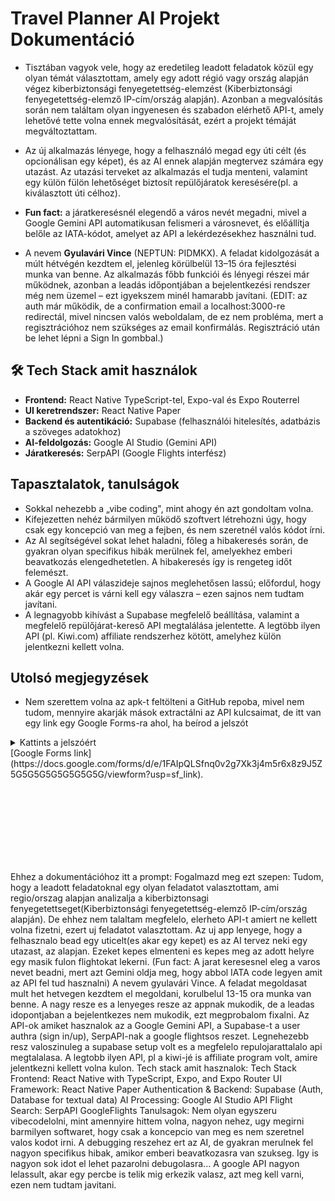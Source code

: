 # Travel Planner AI Projekt Dokumentáció

*  Tisztában vagyok vele, hogy az eredetileg leadott feladatok közül egy olyan témát választottam, amely egy adott régió vagy ország alapján végez kiberbiztonsági fenyegetettség-elemzést (Kiberbiztonsági fenyegetettség-elemző IP-cím/ország alapján). Azonban a megvalósítás során nem találtam olyan ingyenesen és szabadon elérhető API-t, amely lehetővé tette volna ennek megvalósítását, ezért a projekt témáját megváltoztattam.

*  Az új alkalmazás lényege, hogy a felhasználó megad egy úti célt (és opcionálisan egy képet), és az AI ennek alapján megtervez számára egy utazást. Az utazási terveket az alkalmazás el tudja menteni, valamint egy külön fülön lehetőséget biztosít repülőjáratok keresésére(pl. a kiválasztott úti célhoz).
*  **Fun fact:** a járatkeresésnél elegendő a város nevét megadni, mivel a Google Gemini API automatikusan felismeri a városnevet, és előállítja belőle az IATA-kódot, amelyet az API a lekérdezésekhez használni tud.

*  A nevem **Gyulavári Vince** (NEPTUN: PIDMKX). A feladat kidolgozását a múlt hétvégén kezdtem el, jelenleg körülbelül 13–15 óra fejlesztési munka van benne. Az alkalmazás főbb funkciói és lényegi részei már működnek, azonban a leadás időpontjában a bejelentkezési rendszer még nem üzemel – ezt igyekszem minél hamarabb javítani. (EDIT: az auth már működik, de a confirmation email a localhost:3000-re redirectál, mivel nincsen valós weboldalam, de ez nem probléma, mert a regisztrációhoz nem szükséges az email konfirmálás. Regisztráció után be lehet lépni a Sign In gombbal.)

## 🛠️ Tech Stack amit használok

*   **Frontend:** React Native TypeScript-tel, Expo-val és Expo Routerrel
*   **UI keretrendszer:** React Native Paper
*   **Backend és autentikáció:** Supabase (felhasználói hitelesítés, adatbázis a szöveges adatokhoz)
*   **AI-feldolgozás:** Google AI Studio (Gemini API)
*   **Járatkeresés:** SerpAPI (Google Flights interfész)

## Tapasztalatok, tanulságok

*   Sokkal nehezebb a „vibe coding", mint ahogy én azt gondoltam volna.
*   Kifejezetten nehéz bármilyen működő szoftvert létrehozni úgy, hogy csak egy koncepció van meg a fejben, és nem szeretnél valós kódot írni.
*   Az AI segítségével sokat lehet haladni, főleg a hibakeresés során, de gyakran olyan specifikus hibák merülnek fel, amelyekhez emberi beavatkozás elengedhetetlen. A hibakeresés így is rengeteg időt felemészt.
*   A Google AI API válaszideje sajnos meglehetősen lassú; előfordul, hogy akár egy percet is várni kell egy válaszra – ezen sajnos nem tudtam javítani.
*   A legnagyobb kihívást a Supabase megfelelő beállítása, valamint a megfelelő repülőjárat-kereső API megtalálása jelentette. A legtöbb ilyen API (pl. Kiwi.com) affiliate rendszerhez kötött, amelyhez külön jelentkezni kellett volna.

## Utolsó megjegyzések
*   Nem szerettem volna az apk-t feltölteni a GitHub repoba, mivel nem tudom, mennyire akarják mások extractálni az API kulcsaimat, de itt van egy link egy Google Forms-ra ahol, ha beírod a jelszót 
<details>
  <summary>Kattints a jelszóért</summary>
  A jelszó (példaként): `A5SLd15hAbvNa'"S123"A%`.
</details> 
[Google Forms link](https://docs.google.com/forms/d/e/1FAIpQLSfnq0v2g7Xk3j4m5r6x8z9J5Z5G5G5G5G5G5G5G5G/viewform?usp=sf_link).

<br><br><br><br><br><br><br>

Ehhez a dokumentációhoz itt a prompt:
Fogalmazd meg ezt szepen:
Tudom, hogy a leadott feladatoknal egy olyan feladatot valasztottam, ami regio/orszag alapjan analizalja a kiberbiztonsagi fenyegetettseget(Kiberbiztonsági fenyegetettség-elemző IP-cím/ország alapján). De ehhez nem talaltam megfelelo, elerheto API-t amiert ne kellett volna fizetni, ezert uj feladatot valasztottam. Az uj app lenyege, hogy a felhasznalo bead egy uticelt(es akar egy kepet) es az AI tervez neki egy utazast, az alapjan. Ezeket kepes elmenteni es kepes meg az adott helyre egy masik fulon flightokat lekerni. (Fun fact: A jarat keresesnel eleg a varos nevet beadni, mert azt Gemini oldja meg, hogy abbol IATA code legyen amit az API fel tud hasznalni) A nevem gyulavári Vince. A feladat megoldasat mult het hetvegen kezdtem el megoldani, korulbelul 13-15 ora munka van benne. A nagy resze es a lenyeges resze az appnak mukodik, de a leadas idopontjaban a bejelentkezes nem mukodik, ezt megprobalom fixalni. Az API-ok amiket hasznalok az a Google Gemini API, a Supabase-t a user authra (sign in/up), SerpAPI-nak a google flightsos reszet. Legnehezebb resz valoszinuleg a supabase setup volt es a megfelelo repulojarattalalo api megtalalasa. A legtobb ilyen API, pl a kiwi-jé is affiliate program volt, amire jelentkezni kellett volna kulon. Tech stack amit hasznalok:
Tech Stack
Frontend: React Native with TypeScript, Expo, and Expo Router
UI Framework: React Native Paper
Authentication & Backend: Supabase (Auth, Database for textual data)
AI Processing: Google AI Studio API 
Flight Search: SerpAPI GoogleFlights
Tanulsagok: Nem olyan egyszeru vibecodelolni, mint amennyire hittem volna, nagyon nehez, ugy megirni barmilyen softwaret, hogy csak a koncepcio van  meg es nem szeretnel valos kodot irni. A debugging reszehez ert az AI, de gyakran merulnek fel nagyon specifikus hibak, amikor emberi beavatkozasra van szukseg. Igy is nagyon sok idot el lehet pazarolni debugolasra... A google API nagyon lelassult, akar egy percbe is telik mig erkezik valasz, azt meg kell varni, ezen nem tudtam javitani.

